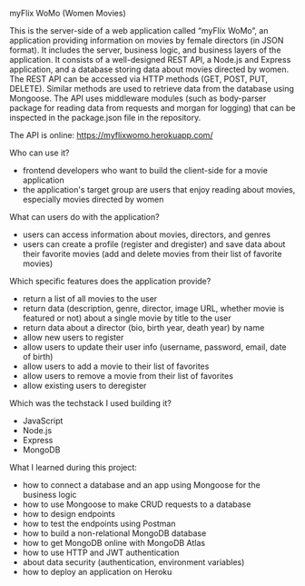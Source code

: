 myFlix WoMo (Women Movies)

This is the server-side of a web application called “myFlix WoMo”, an application providing information on movies by female directors (in JSON format). It includes the server, business logic, and business layers of the application. It consists of a well-designed REST API, a Node.js and Express application, and a database storing data about movies directed by women. 
The REST API can be accessed via HTTP methods (GET, POST, PUT, DELETE). Similar methods are used to retrieve data from the database using Mongoose. 
The API uses middleware modules (such as body-parser package for reading data from requests and morgan for logging) that can be inspected in the package.json file in the repository.

The API is online: https://myflixwomo.herokuapp.com/

Who can use it? 
- frontend developers who want to build the client-side for a movie application 
- the application's target group are users that enjoy reading about movies, especially movies directed by women

What can users do with the application?
- users can access information about movies, directors, and genres
- users can create a profile (register and dregister) and save data about their favorite movies (add and delete movies from their list of favorite movies)

Which specific features does the application provide?
- return a list of all movies to the user
- return data (description, genre, director, image URL, whether movie is featured or not) about a single movie by title to the user
- return data about a director (bio, birth year, death year) by name
- allow new users to register
- allow users to update their user info (username, password, email, date of birth)
- allow users to add a movie to their list of favorites
- allow users to remove a movie from their list of favorites
- allow existing users to deregister

Which was the techstack I used building it?
- JavaScript
- Node.js
- Express
- MongoDB

What I learned during this project: 
- how to connect a database and an app using Mongoose for the business logic
- how to use Mongoose to make CRUD requests to a database
- how to design endpoints
- how to test the endpoints using Postman
- how to build a non-relational MongoDB database
- how to get MongoDB online with MongoDB Atlas
- how to use HTTP and JWT authentication 
- about data security (authentication, environment variables)
- how to deploy an application on Heroku